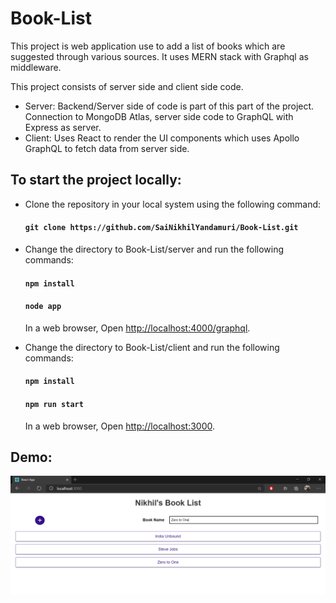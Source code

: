 # Book-List

This project is web application use to add a list of books which are suggested through various sources. It uses MERN stack with Graphql as middleware. 

This project consists of server side and client side code. 

* Server:  Backend/Server side of code is part of this part of the project. Connection to MongoDB Atlas, server side code to GraphQL with Express as server. 
* Client: Uses React to render the UI components which uses Apollo GraphQL to fetch data from server side. 

## To start the project locally:

* Clone the repository in your local system using the following command:

     #### `git clone https://github.com/SaiNikhilYandamuri/Book-List.git`
     
* Change the directory to Book-List/server and run the following commands:

     #### `npm install`

     #### `node app`
     
     In a web browser, Open [http://localhost:4000/graphql](http://localhost:4000/graphql).

* Change the directory to Book-List/client and run the following commands:

     #### `npm install`

     #### `npm run start`
     
     In a web browser, Open [http://localhost:3000](http://localhost:3000).

## Demo:

[![Watch the video](https://github.com/SaiNikhilYandamuri/Book-List/blob/master/client/public/Thumbnail.PNG)](https://youtu.be/AAdekjkjx30)
